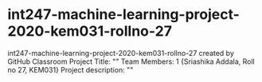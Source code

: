 # int247-machine-learning-project-2020-kem031-rollno-27
int247-machine-learning-project-2020-kem031-rollno-27 created by GitHub Classroom
Project Title: ""
Team Members: 1 {Sriashika Addala, Roll no 27, KEM031}
Project description: ""

